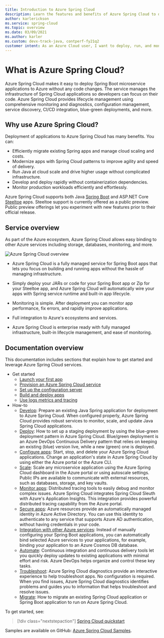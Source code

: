 ```yaml
---
title: Introduction to Azure Spring Cloud
description: Learn the features and benefits of Azure Spring Cloud to deploy and manage Java Spring applications in Azure.
author: karlerickson
ms.service: spring-cloud
ms.topic: overview
ms.date: 03/09/2021
ms.author: karler
ms.custom: devx-track-java, contperf-fy21q2
customer intent: As an Azure Cloud user, I want to deploy, run, and monitor Spring Boot microservices.
---
```


# What is Azure Spring Cloud?

Azure Spring Cloud makes it easy to deploy Spring Boot microservice applications to Azure without any code changes.  The service manages the infrastructure of Spring Cloud applications so developers can focus on their code.  Azure Spring Cloud provides lifecycle management using comprehensive monitoring and diagnostics, configuration management, service discovery, CI/CD integration, blue-green deployments, and more.

## Why use Azure Spring Cloud?

Deployment of applications to Azure Spring Cloud has many benefits.  You can:
* Efficiently migrate existing Spring apps and manage cloud scaling and costs.
* Modernize apps with Spring Cloud patterns to improve agility and speed of delivery.
* Run Java at cloud scale and drive higher usage without complicated infrastructure.
* Develop and deploy rapidly without containerization dependencies.
* Monitor production workloads efficiently and effortlessly.

Azure Spring Cloud supports both Java [Spring Boot](https://spring.io/projects/spring-boot) and ASP.NET Core [Steeltoe](https://steeltoe.io/) apps. Steeltoe support is currently offered as a public preview. Public preview offerings let you experiment with new features prior to their official release.

## Service overview

As part of the Azure ecosystem, Azure Spring Cloud allows easy binding to other Azure services including storage, databases, monitoring, and more.  

  ![Azure Spring Cloud overview](media/spring-cloud-principles/azure-spring-cloud-overview.png)

* Azure Spring Cloud is a fully managed service for Spring Boot apps that lets you focus on building and running apps without the hassle of managing infrastructure.

* Simply deploy your JARs or code for your Spring Boot app or Zip for your Steeltoe app, and Azure Spring Cloud will automatically wire your apps with Spring service runtime and built-in app lifecycle.

* Monitoring is simple. After deployment you can monitor app performance, fix errors, and rapidly improve applications. 

* Full integration to Azure's ecosystems and services.

* Azure Spring Cloud is enterprise ready with fully managed infrastructure, built-in lifecycle management, and ease of monitoring.

## Documentation overview
This documentation includes sections that explain how to get started and leverage Azure Spring Cloud services.

* Get started
    * [Launch your first app](./quickstart.md)
    * [Provision an Azure Spring Cloud service](./quickstart-provision-service-instance.md)
    * [Set up the configuration server]()
    * [Build and deploy apps](./quickstart-deploy-apps.md)
    * [Use logs metrics and tracing](./quickstart-logs-metrics-tracing.md)
* How-to
    * [Develop](how-to-prepare-app-deployment.md): Prepare an existing Java Spring application for deployment to Azure Spring Cloud. When configured properly, Azure Spring Cloud provides robust services to monitor, scale, and update Java Spring Cloud applications.
    * [Deploy](./how-to-staging-environment.md): How to set up a staging deployment by using the blue-green deployment pattern in Azure Spring Cloud. Blue/green deployment is an Azure DevOps Continuous Delivery pattern that relies on keeping an existing (blue) version live, while a new (green) one is deployed.
    * [Configure apps](./how-to-start-stop-delete.md):  Start, stop, and delete your Azure Spring Cloud applications. Change an application's state in Azure Spring Cloud by using either the Azure portal or the Azure CLI.
    * [Scale](./how-to-scale-manual.md): Scale any microservice application using the Azure Spring Cloud dashboard in the Azure portal or using autoscale settings. Public IPs are available to communicate with external resources, such as databases, storage, and key vaults.
    * [Monitor apps](./how-to-distributed-tracing.md): Distributed tracing tools to easily debug and monitor complex issues. Azure Spring Cloud integrates Spring Cloud Sleuth with Azure's Application Insights. This integration provides powerful distributed tracing capability from the Azure portal.
    * [Secure apps](./how-to-enable-system-assigned-managed-identity.md): Azure resources provide an automatically managed identity in Azure Active Directory. You can use this identity to authenticate to any service that supports Azure AD authentication, without having credentials in your code.
    * [Integration with other Azure services](./how-to-bind-cosmos.md): Instead of manually configuring your Spring Boot applications, you can automatically bind selected Azure services to your applications, for example, binding your application to an Azure Cosmos DB database.
    * [Automate](./how-to-cicd.md): Continuous integration and continuous delivery tools let you quickly deploy updates to existing applications with minimal effort and risk. Azure DevOps helps organize and control these key tasks. 
    * [Troubleshoot](./how-to-self-diagnose-solve.md): Azure Spring Cloud diagnostics provide an interactive experience to help troubleshoot apps. No configuration is required. When you find issues, Azure Spring Cloud diagnostics identifies problems and guides you to information that helps troubleshoot and resolve issues.
    * [Migrate](/azure/developer/java/migration/migrate-spring-boot-to-azure-spring-cloud): How to migrate an existing Spring Cloud application or Spring Boot application to run on Azure Spring Cloud.

 To get started, see:

> [!div class="nextstepaction"]
> [Spring Cloud quickstart](./quickstart.md)

Samples are available on GitHub: [Azure Spring Cloud Samples](https://github.com/Azure-Samples/Azure-Spring-Cloud-Samples/tree/master/).
